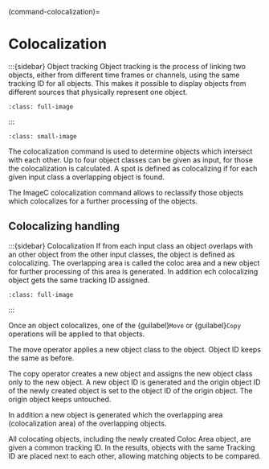 (command-colocalization)=
# Colocalization

:::{sidebar} Object tracking
Object tracking is the process of linking two objects, either from different time frames or channels, using the same tracking ID for all objects.
This makes it possible to display objects from different sources that physically represent one object.

```{image} images/object-tracking.drawio.svg
:class: full-image
```
:::


```{figure} images/colocalization-screenshot.png
:class: small-image
```

The colocalization command is used to determine objects which intersect with each other.
Up to four object classes can be given as input, for those the colocalization is calculated.
A spot is defined as colocalizing if for each given input class a overlapping object is found.

The ImageC colocalization command allows to reclassify those objects which colocalizes for a further processing of the objects.

## Colocalizing handling

:::{sidebar} Colocalization
If from each input class an object overlaps with an other object from the other input classes, the object is defined as colocalizing.
The overlapping area is called the coloc area and a new object for further processing of this area is generated.
In addition ech colocalizing object gets the same tracking ID assigned.

```{image} images/colocalization.drawio.svg
:class: full-image
```
:::


Once an object colocalizes, one of the {guilabel}`Move` or {guilabel}`Copy` operations will be applied to that objects.

The move operator applies a new object class to the object.
Object ID keeps the same as before.

The copy operator creates a new object and assigns the new object class only to the new object.
A new object ID is generated and the origin object ID of the newly created object is set to the object ID of the origin object.
The origin object keeps untouched.

In addition a new object is generated which the overlapping area (colocalization area) of the overlapping objects.

All colocating objects, including the newly created Coloc Area object, are given a common tracking ID.
In the results, objects with the same Tracking ID are placed next to each other, allowing matching objects to be compared.